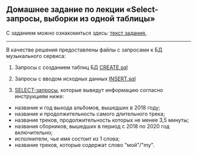 ## Домашнее задание по лекции «Select-запросы, выборки из одной таблицы»

С заданием можно ознакомиться здесь: [текст задания.](https://github.com/netology-code/py-homeworks-db/tree/video/03-dml)

-------------------------

В качестве решения предоставлены файлы с запросами к БД музыкального сервиса:

1. Запросы с созданием таблиц БД [CREATE.sql]()

2. Запросы с вводом исходных данных [INSERT.sql]()

3. [SELECT-запросы](), которые выведут информацию согласно инструкциям ниже:
- название и год выхода альбомов, вышедших в 2018 году;
- название и продолжительность самого длительного трека;
- название треков, продолжительность которых не менее 3,5 минуты;
- названия сборников, вышедших в период с 2018 по 2020 год включительно;
- исполнители, чье имя состоит из 1 слова;
- название треков, которые содержат слово "мой"/"my".


